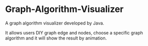 # Graph-Algorithm-Visualizer
A graph algorithm visualizer developed by Java.

It allows users DIY graph edge and nodes, choose a specific graph algorithm and it will show the result by animation.
